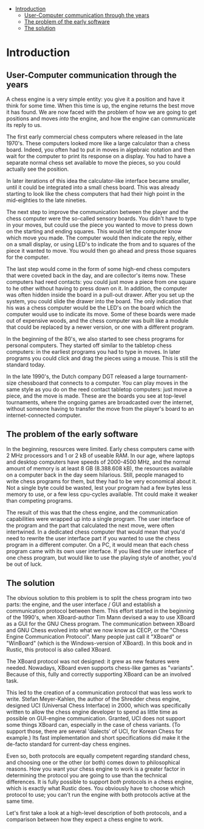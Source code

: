 
<!-- @import "[TOC]" {cmd="toc" depthFrom=1 depthTo=6 orderedList=false} -->

<!-- code_chunk_output -->

- [Introduction](#introduction)
  - [User-Computer communication through the years](#user-computer-communication-through-the-years)
  - [The problem of the early software](#the-problem-of-the-early-software)
  - [The solution](#the-solution)

<!-- /code_chunk_output -->

# Introduction

## User-Computer communication through the years

A chess engine is a very simple entity: you give it a position and have it
think for some time. When this time is up, the engine returns the best move
it has found. We are now faced with the problem of how we are going to get
positions and moves _into_ the engine, and how the engine can communicate
its reply to us.

The first early commercial chess computers where released in the late
1970's. These computers looked more like a large calculator than a chess
board. Indeed, you often had to put in moves in algebraic notation and then
wait for the computer to print its response on a display. You had to have a
separate normal chess set available to move the pieces, so you could
actually see the position.

In later iterations of this idea the calculator-like interface became
smaller, until it could be integrated into a small chess board. This was
already starting to look like the chess computers that had their high point
in the mid-eighties to the late nineties.

The next step to improve the communication between the player and the chess
computer were the so-called sensory boards. You didn't have to type in your
moves, but could use the piece you wanted to move to press down on the
starting and ending squares. This would let the computer know which move
you made. The computer would then indicate the reply, either on a small
display, or using LED's to indicate the from and to squares of the piece it
wanted to move. You would then go ahead and press those squares for the
computer.

The last step would come in the form of some high-end chess computers
that were coveted back in the day, and are collector's items now. These
computers had reed contacts: you could just move a piece from one square to
he other without having to press down on it. In addition, the computer was
often hidden inside the board in a pull-out drawer. After you set up the
system, you could slide the drawer into the board. The only indication that
his was a chess computer would be the LED's on the board which the computer
would use to indicate its move. Some of these boards were made out of
expensive woods, and the chess computer was built like a module that could
be replaced by a newer version, or one with a different program.

In the beginning of the 80's, we also started to see chess programs for
personal computers. They started off similar to the tabletop chess
computers: in the earliest programs you had to type in moves. In later
programs you could click and drag the pieces using a mouse. This is still
the standard today.

In the late 1990's, the Dutch company DGT released a large tournament-size
chessboard that connects to a computer. You can play moves in the same
style as you do on the reed contact tabletop computers: just move a piece,
and the move is made. These are the boards you see at top-level
tournaments, where the ongoing games are broadcasted over the internet,
without someone having to transfer the move from the player's board to an
internet-connected computer.

## The problem of the early software

In the beginning, resources were limited. Early chess computers came with 2
MHz processors and 1 or 2 kB of useable RAM. In our age, where laptops and
desktop computers have speeds of 2000-4500 MHz, and the normal amount of
memory is at least 8 GB (8.388.608 kB), the resources available on a
computer back in the day seem hilarious. Still, people managed to write
chess programs for them, but they had to be very economical about it. Not a
single byte could be wasted, lest your program had a few bytes less memory
to use, or a few less cpu-cycles available. Tht could make it weaker than
competing programs.

The result of this was that the chess engine, and the communication
capabilities were wrapped up into a single program. The user interface of
the program and the part that calculated the next move, were often
intertwined. In a dedicated chess computer that would mean that you'd need
to rewrite the user interface part if you wanted to use the chess program
in a different computer. On a PC, it would mean that each chess program
came with its own user interface. If you liked the user interface of one
chess program, but would like to use the playing style of another, you'd be
out of luck.

## The solution

The obvious solution to this problem is to split the chess program into two
parts: the engine, and the user interface / GUI and establish a
communication protocol between them. This effort started in the beginning
of the 1990's, when XBoard-author Tim Mann devised a way to use XBoard as a
GUI for the GNU Chess program. The communication between XBoard and GNU
Chess evolved into what we now know as CECP, or the "Chess Engine
Communication Protocol". Many people just call it "XBoard" or "WinBoard"
(which is the Windows-version of XBoard). In this book and in Rustic, this
protocol is also called XBoard.

The XBoard protocol was not designed: it grew as new features were needed.
Nowadays, XBoard even supports chess-like games as "variants". Because of
this, fully and correctly supporting XBoard can be an involved task.

This led to the creation of a communication protocol that was less work to
write. Stefan Meyer-Kahlen, the author of the Shredder chess engine,
designed UCI (Universal Chess Interface) in 2000, which was specifically
written to allow the chess engine developer to spend as little time as
possible on GUI-engine communication. Granted, UCI does not support some
things XBoard can, especially in the case of chess variants. (To support
those, there are several 'dialects' of UCI, for Korean Chess for example.)
Its fast implementation and short specifications did make it the de-facto
standard for current-day chess engines.

Even so, both protocols are equally competent regarding standard chess, and
choosing one or the other (or both) comes down to philosophical reasons.
How you want your chess engine to work is a greater factor in determining
the protocol you are going to use than the technical differences. It is
fully possible to support _both_ protocols in a chess engine, which is
exactly what Rustic does. You obviously have to choose which protocol to
use; you can't run the engine with both protocols active at the same time.

Let's first take a look at a high-level description of both protocols, and
a comparison between how they expect a chess engine to work.